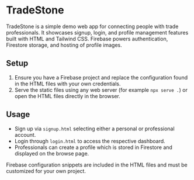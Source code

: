# TradeStone

TradeStone is a simple demo web app for connecting people with trade professionals.
It showcases signup, login, and profile management features built with HTML and Tailwind CSS.
Firebase powers authentication, Firestore storage, and hosting of profile images.

## Setup

1. Ensure you have a Firebase project and replace the configuration found in the HTML files with your own credentials.
2. Serve the static files using any web server (for example `npx serve .`) or open the HTML files directly in the browser.

## Usage

- Sign up via `signup.html` selecting either a personal or professional account.
- Login through `login.html` to access the respective dashboard.
- Professionals can create a profile which is stored in Firestore and displayed on the browse page.

Firebase configuration snippets are included in the HTML files and must be customized for your own project.

